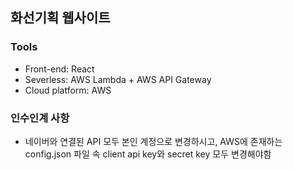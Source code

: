 ## 화선기획 웹사이트 

### Tools
- Front-end: React
- Severless: AWS Lambda + AWS API Gateway
- Cloud platform: AWS

### 인수인계 사항
* 네이버와 연결된 API 모두 본인 계정으로 변경하시고, AWS에 존재하는 config.json 파일 속 client api key와 secret key 모두 변경해야함

